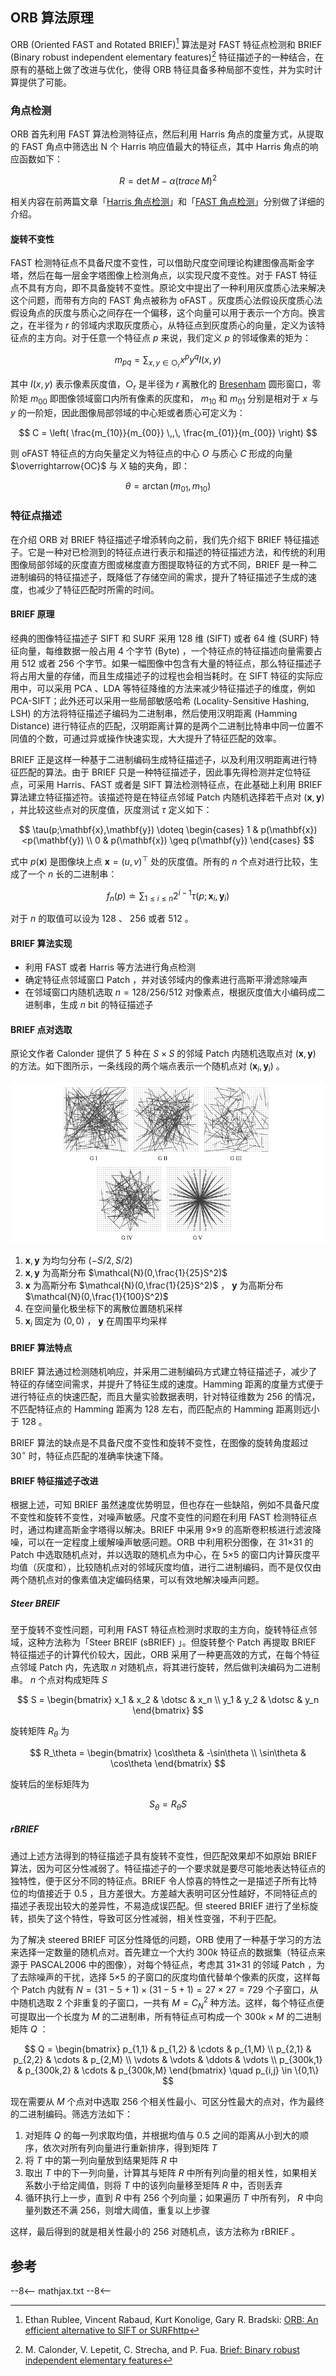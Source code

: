 ## ORB 算法原理

ORB (Oriented FAST and Rotated BRIEF)[^1] 算法是对 FAST 特征点检测和 BRIEF (Binary robust independent elementary features)[^2] 特征描述子的一种结合，在原有的基础上做了改进与优化，使得 ORB 特征具备多种局部不变性，并为实时计算提供了可能。



### 角点检测

ORB 首先利用 FAST 算法检测特征点，然后利用 Harris 角点的度量方式，从提取的 FAST 角点中筛选出 N 个 Harris 响应值最大的特征点，其中 Harris 角点的响应函数如下：

$$
R = \det M - \alpha (trace \, M)^2
$$

相关内容在前两篇文章「[Harris 角点检测](Harris.md)」和「[FAST 角点检测](FAST.md)」分别做了详细的介绍。



#### 旋转不变性

FAST 检测特征点不具备尺度不变性，可以借助尺度空间理论构建图像高斯金字塔，然后在每一层金字塔图像上检测角点，以实现尺度不变性。对于 FAST 特征点不具有方向，即不具备旋转不变性。原论文中提出了一种利用灰度质心法来解决这个问题，而带有方向的 FAST 角点被称为 oFAST 。灰度质心法假设灰度质心法假设角点的灰度与质心之间存在一个偏移，这个向量可以用于表示一个方向。换言之，在半径为 $r$ 的邻域内求取灰度质心，从特征点到灰度质心的向量，定义为该特征点的主方向。对于任意一个特征点 $p$ 来说，我们定义 $p$ 的邻域像素的矩为：

$$
m_{pq} = \sum_{x,y\in \bigcirc_r} x^p y^q I(x,y)
$$

其中 $I(x,y)$ 表示像素灰度值，$\bigcirc_r$ 是半径为 $r$ 离散化的 [Bresenham](https://en.wikipedia.org/wiki/Bresenham%27s_line_algorithm) 圆形窗口，零阶矩 $m_{00}$ 即图像领域窗口内所有像素的灰度和， $m_{10}$ 和 $m_{01}$ 分别是相对于 $x$ 与 $y$ 的一阶矩，因此图像局部邻域的中心矩或者质心可定义为：

$$
C = \left( \frac{m_{10}}{m_{00}} \,,\, \frac{m_{01}}{m_{00}} \right)
$$

则 oFAST 特征点的方向矢量定义为特征点的中心 $O$ 与质心 $C$ 形成的向量 $\overrightarrow{OC}$ 与 $X$ 轴的夹角，即：

$$
\theta = \arctan(m_{01}, m_{10})
$$



### 特征点描述

在介绍 ORB 对 BRIEF 特征描述子增添转向之前，我们先介绍下 BRIEF 特征描述子。它是一种对已检测到的特征点进行表示和描述的特征描述方法，和传统的利用图像局部邻域的灰度直方图或梯度直方图提取特征的方式不同，BRIEF 是一种二进制编码的特征描述子，既降低了存储空间的需求，提升了特征描述子生成的速度，也减少了特征匹配时所需的时间。



#### BRIEF 原理

经典的图像特征描述子 SIFT 和 SURF 采用 128 维 (SIFT) 或者 64 维 (SURF) 特征向量，每维数据一般占用 4 个字节 (Byte) ，一个特征点的特征描述向量需要占用 512 或者 256 个字节。如果一幅图像中包含有大量的特征点，那么特征描述子将占用大量的存储，而且生成描述子的过程也会相当耗时。在 SIFT 特征的实际应用中，可以采用 PCA 、LDA 等特征降维的方法来减少特征描述子的维度，例如 PCA-SIFT；此外还可以采用一些局部敏感哈希 (Locality-Sensitive Hashing, LSH) 的方法将特征描述子编码为二进制串，然后使用汉明距离 (Hamming Distance) 进行特征点的匹配，汉明距离计算的是两个二进制比特串中同一位置不同值的个数，可通过异或操作快速实现，大大提升了特征匹配的效率。

BRIEF 正是这样一种基于二进制编码生成特征描述子，以及利用汉明距离进行特征匹配的算法。由于 BRIEF 只是一种特征描述子，因此事先得检测并定位特征点，可采用 Harris、FAST 或者是 SIFT 算法检测特征点，在此基础上利用 BRIEF 算法建立特征描述符。该描述符是在特征点邻域 Patch 内随机选择若干点对 $(\mathbf{x},\mathbf{y})$ ，并比较这些点对的灰度值，灰度测试 $\tau$ 定义如下：

$$
\tau(p;\mathbf{x},\mathbf{y}) \doteq \begin{cases} 1 & p(\mathbf{x})<p(\mathbf{y}) \\ 0 & p(\mathbf{x}) \geq p(\mathbf{y}) \end{cases}
$$

式中 $p(\mathbf{x})$ 是图像块上点 $\mathbf{x} = (u,v)^\top$ 处的灰度值。所有的 $n$ 个点对进行比较，生成了一个 $n$ 长的二进制串：

$$
f_n(p) \doteq \sum_{1 \leq i \leq n} 2^{i-1} \tau(p; \mathbf{x}_i, \mathbf{y}_i)
$$

对于 $n$ 的取值可以设为 128 、 256 或者 512 。



#### BRIEF 算法实现

- 利用 FAST 或者 Harris 等方法进行角点检测
- 确定特征点邻域窗口 Patch ，并对该邻域内的像素进行高斯平滑滤除噪声
- 在邻域窗口内随机选取 $n = 128/256/512$ 对像素点，根据灰度值大小编码成二进制串，生成 $n$ bit 的特征描述子



#### BRIEF 点对选取

原论文作者 Calonder 提供了 5 种在 $S \times S$ 的邻域 Patch 内随机选取点对 $(\mathbf{x},\mathbf{y})$ 的方法。如下图所示，一条线段的两个端点表示一个随机点对 $(\mathbf{x}_i,\mathbf{y}_i)$ 。

![BRIEF Point Choice](image/BRIEF_point_choice.png)

1.  $\mathbf{x},\mathbf{y}$ 为均匀分布 $(-S/2, S/2)$ 
2.  $\mathbf{x},\mathbf{y}$ 为高斯分布 $\mathcal{N}(0,\frac{1}{25}S^2)$ 
3.  $\mathbf{x}$ 为高斯分布 $\mathcal{N}(0,\frac{1}{25}S^2)$ ， $\mathbf{y}$ 为高斯分布 $\mathcal{N}(0,\frac{1}{100}S^2)$ 
4. 在空间量化极坐标下的离散位置随机采样
5.  $\mathbf{x}_i$ 固定为 $(0,0)$ ， $\mathbf{y}$ 在周围平均采样



#### BRIEF 算法特点

BRIEF 算法通过检测随机响应，并采用二进制编码方式建立特征描述子，减少了特征的存储空间需求，并提升了特征生成的速度。Hamming 距离的度量方式便于进行特征点的快速匹配，而且大量实验数据表明，针对特征维数为 256 的情况，不匹配特征点的 Hamming 距离为 128 左右，而匹配点的 Hamming 距离则远小于 128 。

BRIEF 算法的缺点是不具备尺度不变性和旋转不变性，在图像的旋转角度超过 $30^\circ$ 时，特征点匹配的准确率快速下降。



#### BRIEF 特征描述子改进

根据上述，可知 BRIEF 虽然速度优势明显，但也存在一些缺陷，例如不具备尺度不变性和旋转不变性，对噪声敏感。尺度不变性的问题在利用 FAST 检测特征点时，通过构建高斯金字塔得以解决。BRIEF 中采用 9×9 的高斯卷积核进行滤波降噪，可以在一定程度上缓解噪声敏感问题。ORB 中利用积分图像，在 31×31 的 Patch 中选取随机点对，并以选取的随机点为中心，在 5×5 的窗口内计算灰度平均值（灰度和），比较随机点对的邻域灰度均值，进行二进制编码，而不是仅仅由两个随机点对的像素值决定编码结果，可以有效地解决噪声问题。



##### Steer BREIF

至于旋转不变性问题，可利用 FAST 特征点检测时求取的主方向，旋转特征点邻域，这种方法称为「Steer BREIF (sBRIEF) 」。但旋转整个 Patch 再提取 BRIEF 特征描述子的计算代价较大，因此，ORB 采用了一种更高效的方式，在每个特征点邻域 Patch 内，先选取 $n$ 对随机点，将其进行旋转，然后做判决编码为二进制串。 $n$ 个点对构成矩阵 $S$ 

$$
S = \begin{bmatrix} x_1 & x_2 & \dotsc & x_n \\ y_1 & y_2 & \dotsc & y_n \end{bmatrix}
$$

旋转矩阵 $R_\theta$ 为

$$
R_\theta =  \begin{bmatrix} \cos\theta & -\sin\theta \\ \sin\theta & \cos\theta \end{bmatrix}
$$

旋转后的坐标矩阵为

$$
S_\theta = R_\theta S
$$



##### rBRIEF

通过上述方法得到的特征描述子具有旋转不变性，但匹配效果却不如原始 BRIEF 算法，因为可区分性减弱了。特征描述子的一个要求就是要尽可能地表达特征点的独特性，便于区分不同的特征点。BRIEF 令人惊喜的特性之一是描述子所有比特位的均值接近于 0.5 ，且方差很大。方差越大表明可区分性越好，不同特征点的描述子表现出较大的差异性，不易造成误匹配。但 steered BRIEF 进行了坐标旋转，损失了这个特性，导致可区分性减弱，相关性变强，不利于匹配。

为了解决 steered BRIEF 可区分性降低的问题，ORB 使用了一种基于学习的方法来选择一定数量的随机点对。首先建立一个大约 $300k$ 特征点的数据集（特征点来源于 PASCAL2006 中的图像），对每个特征点，考虑其 31×31 的邻域 Patch ，为了去除噪声的干扰，选择 5×5 的子窗口的灰度均值代替单个像素的灰度，这样每个 Patch 内就有 $N = (31-5+1)\times(31-5+1) = 27 \times 27 = 729$ 个子窗口，从中随机选取 2 个非重复的子窗口，一共有 $M = C_N^2$ 种方法。这样，每个特征点便可提取出一个长度为 $M$ 的二进制串，所有特征点可构成一个 $300k \times M$ 的二进制矩阵 $Q$ ：

$$
Q = \begin{bmatrix} 
	p_{1,1} & p_{1,2} & \cdots & p_{1,M} \\
	p_{2,1} & p_{2,2} & \cdots & p_{2,M} \\
	\vdots & \vdots & \ddots & \vdots \\
	p_{300k,1} & p_{300k,2} & \cdots & p_{300k,M}
\end{bmatrix} \quad p_{i,j} \in \{0,1\}
$$

现在需要从 $M$ 个点对中选取 256 个相关性最小、可区分性最大的点对，作为最终的二进制编码。筛选方法如下：

1. 对矩阵 $Q$ 的每一列求取均值，并根据均值与 0.5 之间的距离从小到大的顺序，依次对所有列向量进行重新排序，得到矩阵 $T$ 
2. 将 $T$ 中的第一列向量放到结果矩阵 $R$ 中
3. 取出 $T$ 中的下一列向量，计算其与矩阵 $R$ 中所有列向量的相关性，如果相关系数小于给定阈值，则将 $T$ 中的该列向量移至矩阵 $R$ 中，否则丢弃
4. 循环执行上一步，直到 $R$ 中有 256 个列向量；如果遍历 $T$ 中所有列， $R$ 中向量列数还不满 256，则增大阈值，重复以上步骤

这样，最后得到的就是相关性最小的 256 对随机点，该方法称为 rBRIEF 。








## 参考

[^1]: Ethan Rublee, Vincent Rabaud, Kurt Konolige, Gary R. Bradski: [ORB: An efficient alternative to SIFT or SURFhttp](http://www.willowgarage.com/sites/default/files/orb_final.pdf)
[^2]:M. Calonder, V. Lepetit, C. Strecha, and P. Fua. [Brief: Binary robust independent elementary features](http://vision.stanford.edu/teaching/cs231b_spring1415/papers/BRIEF.pdf) 

[^3]: 思维之际博客：[BRIEF 特征描述子](https://www.cnblogs.com/ronny/p/4081362.html) 、[ORB特征点检测](https://www.cnblogs.com/ronny/p/4083537.html) 

[^4]: Senit_Co 博客：[图像特征描述子之ORB](https://senitco.github.io/2017/07/09/image-feature-orb/)  、[图像特征描述子之BRIEF](https://senitco.github.io/2017/07/05/image-feature-brief/)



--8<--
mathjax.txt
--8<--